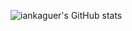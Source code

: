 ![iankaguer's GitHub stats](https://github-readme-stats.vercel.app/api?username=iankaguer&show_icons=true&theme=radical)
